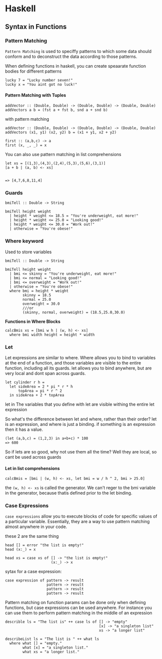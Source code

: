 # Haskell

## Syntax in Functions

### Pattern Matching

`Pattern Matching` is used to speciffy patterns to which some data should conform and to deconstruct the data according to those patterns.

When defining functions in haskell, you can create speaarate function bodies for different patterns

```
lucky 7 = "Lucky number seven!"
lucky x = "You aint got no luck!"
```

#### Pattern Matching with Tuples

```
addVector :: (Double, Double) -> (Double, Double) -> (Double, Double)
addVectors a b = (fst a + fst b, snd a + snd b)
```

 with pattern matching
```
addVector :: (Double, Double) -> (Double, Double) -> (Double, Double)
addVectors (x1, y1) (x2, y2) b = (x1 + y1, x2 + y2)
```

```
first :: (a,b,c) -> a
first (x, _, _) = x
```

You can also use pattern matching in list comprehensions

```
let xs = [(1,3),(4,3),(2,4),(5,3),(5,6),(3,1)]
[a + b | (a, b) <- xs]


=> [4,7,6,8,11,4]
```

### Guards

```
bmiTell :: Double -> String

bmiTell height weight
  | height * weight <= 18.5 = "You're underweight, eat more!"
  | height * weight <= 25.0 = "Looking good!"
  | height * weight <= 30.0 = "Work out!"
  | otherwise = "You're obese!"
```
### Where keyword 
Used to store variables

```
bmiTell :: Double -> String

bmiTell height weight
  | bmi <= skinny = "You're underweight, eat more!"
  | bmi <= normal = "Looking good!"
  | bmi <= overweight = "Work out!"
  | otherwise = "You're obese!"
  where bmi = height * weight
        skinny = 18.5
        normal = 25.0
        overweight = 30.0
        ///or
        (skinny, normal, overweight) = (18.5,25.0,30.0)
```

**Functions in Where Blocks**

```
calcBmis xs = [bmi w h | (w, h) <- xs]
  where bmi width height = height * width
```

### Let

Let expressions are similar to where. Where allows you to bind to variables at the end of a function, and those variables are visible to the entire function, including all its guards. let allows you to bind anywhere, but are very local and dont span across guards.

```
let cylinder r h = 
  let sideArea = 2 * pi * r * h
      topArea = pi * r ^ 2
  in sideArea + 2 * topArea
```

let <bindings> in <expression>
The variables that you define with let are visible withing the entire let expression

So what's the difference between let and where, rather than their order? let is an expression, and where is just a binding. if something is an expression then it has a value. 

```
(let (a,b,c) = (1,2,3) in a+b+c) * 100
=> 600
```
So if lets are so good, why not use them all the time? Well they are local, so cant be used across guards


#### Let in list comprehensions 

```
calcBmis = [bmi | (w, h) <- xs, let bmi = w / h ^ 2, bmi > 25.0]
```
the `(w, h) <- xs` is called the generator. We can't reger to the bmi variable in the generator, because thatis defined prior to the let binding.

### Case Expressions

`case expressions` allow you to execute blocks of code for specific values of a particular variable.  Essentially, they are a way to use pattern matching almost anywhere in your code. 

these 2 are the same thing

```
head [] = error "the list is empty!"
head (x:_) = x
```

```
head xs = case xs of [] -> "the list is empty!"
                     (x:_) -> x
```

sytax for a case expression:

```
case expression of pattern -> result
                   pattern -> result
                   pattern -> result
                   pattern -> result
```

Pattern matching on function params can be done only when defining functions, but case expressions can be used anywhere. For instance you can use them to perform pattern matching in the middle of an expression

```
describle ls = "The list is" ++ case ls of [] -> "empty"
                                           [x] -> "a singleton list"
                                           xs -> "a longer list"
```

```
describeList ls = "The list is " ++ what ls
  where what [] = "empty."
        what [x] = "a singleton list."
        what xs = "a longer list."
```
